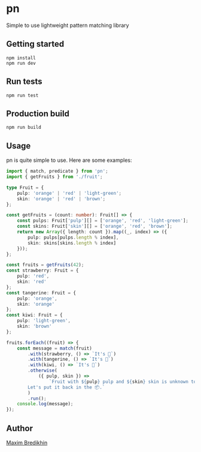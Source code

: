 # pn

Simple to use lightweight pattern matching library

## Getting started

```
npm install
npm run dev
```

## Run tests

```
npm run test
```

## Production build

```
npm run build
```

## Usage

pn is quite simple to use. Here are some examples:

```typescript
import { match, predicate } from 'pn';
import { getFruits } from './fruit';

type Fruit = {
	pulp: 'orange' | 'red' | 'light-green';
	skin: 'orange' | 'red' | 'brown';
};

const getFruits = (count: number): Fruit[] => {
	const pulps: Fruit['pulp'][] = ['orange', 'red', 'light-green'];
	const skins: Fruit['skin'][] = ['orange', 'red', 'brown'];
	return new Array({ length: count }).map((_, index) => ({
		pulp: pulps[pulps.length % index],
		skin: skins[skins.length % index]
	}));
};

const fruits = getFruits(42);
const strawberry: Fruit = {
	pulp: 'red',
	skin: 'red'
};
const tangerine: Fruit = {
	pulp: 'orange',
	skin: 'orange'
};
const kiwi: Fruit = {
	pulp: 'light-green',
	skin: 'brown'
};

fruits.forEach((fruit) => {
	const message = match(fruit)
		.with(strawberry, () => `It's 🍓`)
		.with(tangerine, () => `It's 🍊`)
		.with(kiwi, () => `It's 🥝`)
		.otherwise(
			({ pulp, skin }) =>
				`Fruit with ${pulp} pulp and ${skin} skin is unknown to us.
        Let's put it back in the 📦.`
		)
		.run();
	console.log(message);
});
```

## Author

[Maxim Bredikhin](https://github.com/mbredikhin)
